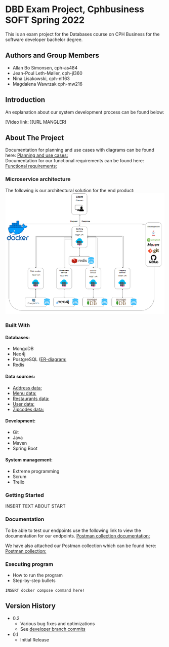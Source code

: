 # DBD Exam Project, Cphbusiness SOFT Spring 2022 

This is an exam project for the Databases course on CPH Business for the software developer bachelor degree.
  
## Authors and Group Members

- Allan Bo Simonsen, cph-as484
- Jean-Poul Leth-Møller, cph-jl360
- Nina Lisakowski, cph-nl163
- Magdalena Wawrzak cph-mw216
  
## Introduction
 
An explanation about our system development process can be found below:

[Video link: ](URL MANGLER)  
  
## About The Project  
Documentation for planning and use cases with diagrams can be found here: [Planning and use cases: ](https://github.com/Jean-Poul/DBD-Exam-Project/blob/developer/Text/Planning%20and%20Use%20Cases.pdf)   
Documentation for our functional requirements can be found here: [Functional requirements: ](https://github.com/Jean-Poul/DBD-Exam-Project/blob/developer/Text/Functional%20requirements.pdf)  
    
### Microservice architecture  
The following is our architectural solution for the end product:  
![Alt System overview](/Drawings/FinalProduct.PNG "Microservice architecture")

### Built With 
#### Databases:  
* MongoDB  
* Neo4j  
* PostgreSQL ([ER-diagram: ](https://github.com/Jean-Poul/DBD-Exam-Project/blob/developer/Drawings/ER-diagram.png)  
* Redis  

#### Data sources: 
* [Address data: ](https://api.dataforsyningen.dk/adresser?struktur=mini&kommunekode=0159)
* [Menu data: ](https://mealme.p.rapidapi.com/restaurants/details/menu)
* [Restaurants data: ](https://www.kaggle.com/datasets/shrutimehta/zomato-restaurants-data)
* [User data: ](https://www.mockaroo.com/)  
* [Zipcodes data: ](https://github.com/danielbahl/DK-Postnumre/blob/master/postnumre.sql)  
      
#### Development:  
* Git  
* Java   
* Maven   
* Spring Boot 
  
#### System management:  
* Extreme programming  
* Scrum  
* Trello  
     
### Getting Started  
INSERT TEXT ABOUT START
     
### Documentation  
To be able to test our endpoints use the following link to view the documentation for our endpoints.
[Postman collection documentation: ](https://documenter.getpostman.com/view/12822718/Uz5DqxXk#9267027e-6b0b-4f3b-b280-a0a9e8865af3)  
  
We have also attached our Postman collection which can be found here: [Postman collection: ](https://github.com/Jean-Poul/DBD-Exam-Project/tree/developer/Postman%20Collection)  
 
### Executing program

* How to run the program
* Step-by-step bullets

```shell
INSERT docker compose command here!
```  

## Version History

* 0.2
    * Various bug fixes and optimizations
    * See [developer branch commits](https://github.com/Jean-Poul/DBD-Exam-Project/commits/developer)
* 0.1
    * Initial Release